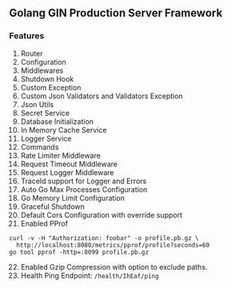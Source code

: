 ## Golang GIN Production Server Framework

### Features
1. Router
2. Configuration
3. Middlewares
4. Shutdown Hook
5. Custom Exception
6. Custom Json Validators and Validators Exception
7. Json Utils
8. Secret Service
9. Database Initialization
10. In Memory Cache Service
11. Logger Service
12. Commands
13. Rate Limiter Middleware
14. Request Timeout Middleware
15. Request Logger Middleware 
16. TraceId support for Logger and Errors 
17. Auto Go Max Processes Configuration 
18. Go Memory Limit Configuration 
19. Graceful Shutdown
20. Default Cors Configuration with override support
21. Enabled PProf
```
curl -v -H "Authorization: foobar" -o profile.pb.gz \
  http://localhost:8080/metrics/pprof/profile?seconds=60
go tool pprof -http=:8099 profile.pb.gz
```
22. Enabled Gzip Compression with option to exclude paths.
23. Health Ping Endpoint: `/health/IhEaf/ping`
